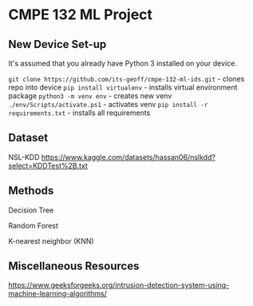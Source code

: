 # CMPE 132 ML Project

## New Device Set-up

It's assumed that you already have Python 3 installed on your device.

`git clone https://github.com/its-geoff/cmpe-132-ml-ids.git` - clones repo into device
`pip install virtualenv` - installs virtual environment package
`python3 -m venv env` - creates new venv
`./env/Scripts/activate.ps1` - activates venv
`pip install -r requirements.txt` - installs all requirements

## Dataset

NSL-KDD
https://www.kaggle.com/datasets/hassan06/nslkdd?select=KDDTest%2B.txt

## Methods

Decision Tree

Random Forest

K-nearest neighbor (KNN)
## Miscellaneous Resources

https://www.geeksforgeeks.org/intrusion-detection-system-using-machine-learning-algorithms/
